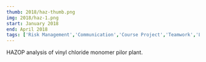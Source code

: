 ```yaml
---
thumb: 2018/haz-thumb.png
img: 2018/haz-1.png
start: January 2018
end: April 2018
tags: ['Risk Management','Communication','Course Project','Teamwork','Leadership']
---
```


HAZOP analysis of vinyl chloride monomer pilor plant.

<!-- more -->
